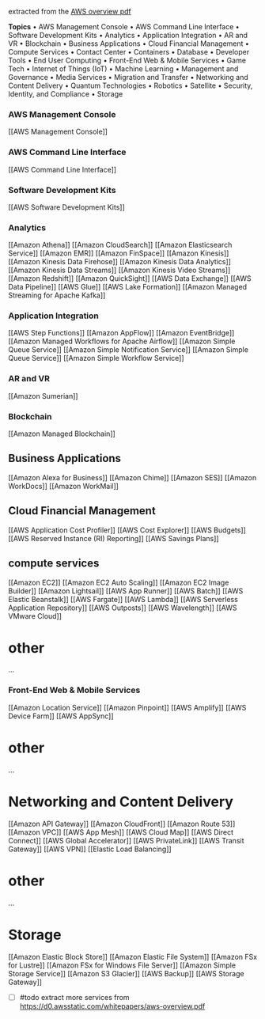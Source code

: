 extracted from the [AWS overview pdf](https://d0.awsstatic.com/whitepapers/aws-overview.pdf)

**Topics**
• AWS Management Console
• AWS Command Line Interface
• Software Development Kits
• Analytics
• Application Integration
• AR and VR
• Blockchain
• Business Applications
• Cloud Financial Management
• Compute Services
• Contact Center
• Containers
• Database
• Developer Tools
• End User Computing
• Front-End Web & Mobile Services
• Game Tech
• Internet of Things (IoT)
• Machine Learning
• Management and Governance
• Media Services
• Migration and Transfer
• Networking and Content Delivery
• Quantum Technologies
• Robotics
• Satellite
• Security, Identity, and Compliance
• Storage
### AWS Management Console
[[AWS Management Console]]
### AWS Command Line Interface
[[AWS Command Line Interface]]
### Software Development Kits
[[AWS Software Development Kits]]
### Analytics
[[Amazon Athena]]
[[Amazon CloudSearch]]
[[Amazon Elasticsearch Service]]
[[Amazon EMR]]
[[Amazon FinSpace]]
[[Amazon Kinesis]]
[[Amazon Kinesis Data Firehose]]
[[Amazon Kinesis Data Analytics]]
[[Amazon Kinesis Data Streams]]
[[Amazon Kinesis Video Streams]]
[[Amazon Redshift]]
[[Amazon QuickSight]]
[[AWS Data Exchange]]
[[AWS Data Pipeline]]
[[AWS Glue]]
[[AWS Lake Formation]]
[[Amazon Managed Streaming for Apache Kafka]]
### Application Integration
[[AWS Step Functions]]
[[Amazon AppFlow]]
[[Amazon EventBridge]]
[[Amazon Managed Workflows for Apache Airflow]]
[[Amazon Simple Queue Service]]
[[Amazon Simple Notification Service]]
[[Amazon Simple Queue Service]]
[[Amazon Simple Workflow Service]]
### AR and VR
[[Amazon Sumerian]]
### Blockchain
[[Amazon Managed Blockchain]]
## Business Applications

[[Amazon Alexa for Business]]
[[Amazon Chime]]
[[Amazon SES]]
[[Amazon WorkDocs]]
[[Amazon WorkMail]]
## Cloud Financial Management
[[AWS Application Cost Profiler]]
[[AWS Cost Explorer]]
[[AWS Budgets]]
[[AWS Reserved Instance (RI) Reporting]]
[[AWS Savings Plans]]
## compute services
[[Amazon EC2]]
[[Amazon EC2 Auto Scaling]]
[[Amazon EC2 Image Builder]]
[[Amazon Lightsail]]
[[AWS App Runner]]
[[AWS Batch]]
[[AWS Elastic Beanstalk]]
[[AWS Fargate]]
[[AWS Lambda]]
[[AWS Serverless Application Repository]]
[[AWS Outposts]]
[[AWS Wavelength]]
[[AWS VMware Cloud]]
# other
...

### Front-End Web & Mobile Services
[[Amazon Location Service]]
[[Amazon Pinpoint]]
[[AWS Amplify]]
[[AWS Device Farm]]
[[AWS AppSync]]
# other
...

# Networking and Content Delivery
[[Amazon API Gateway]]
[[Amazon CloudFront]]
[[Amazon Route 53]]
[[Amazon VPC]]
[[AWS App Mesh]]
[[AWS Cloud Map]]
[[AWS Direct Connect]]
[[AWS Global Accelerator]]
[[AWS PrivateLink]]
[[AWS Transit Gateway]]
[[AWS VPN]]
[[Elastic Load Balancing]]

# other
...

# Storage
[[Amazon Elastic Block Store]]
[[Amazon Elastic File System]]
[[Amazon FSx for Lustre]]
[[Amazon FSx for Windows File Server]]
[[Amazon Simple Storage Service]]
[[Amazon S3 Glacier]]
[[AWS Backup]]
[[AWS Storage Gateway]]


- [ ] #todo extract more services from 
https://d0.awsstatic.com/whitepapers/aws-overview.pdf

